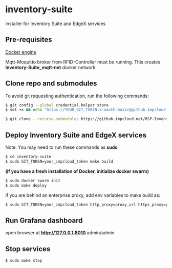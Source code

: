 # inventory-suite

Installer for Inventory Suite and EdgeX services 

## Pre-requisites 

[Docker engine](https://docs.docker.com/install/linux/docker-ce/ubuntu/)

Mqtt-Moquitto broker from RFID-Controller must be running. This creates **Inventory-Suite_mqtt-net** docker network

## Clone repo and submodules

To avoid git requesting authentication, run the following commands:

```bash
$ git config --global credential.helper store
$ set +x && echo "https://YOUR_GIT_TOKEN:x-oauth-basic@github.impcloud.net" > ~/.git-credentials
```

```bash
$ git clone --recurse-submodules https://github.impcloud.net/RSP-Inventory-Suite/inventory-suite.git
```

## Deploy Inventory Suite and EdgeX services

Note: You may need to run these commands as **sudo** 

```bash
$ cd inventory-suite
$ sudo GIT_TOKEN=your_impcloud_token make build
```

**(if you have a fresh installation of Docker, initialize docker swarm)**
```bash
$ sudo docker swarm init
$ sudo make deploy
```
If you are behind an enterprise proxy, add env variables to make build as:

```bash
$ sudo GIT_TOKEN=your_impcloud_token http_proxy=proxy_url https_proxy=proxy_url make build
```

## Run Grafana dashboard

open browser at **http://127.0.0.1:8010**  admin/admin

## Stop services

```bash
$ sudo make stop
```
